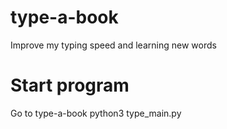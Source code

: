 # type-a-book
Improve my typing speed and learning new words

# Start program
Go to type-a-book
python3 type_main.py
